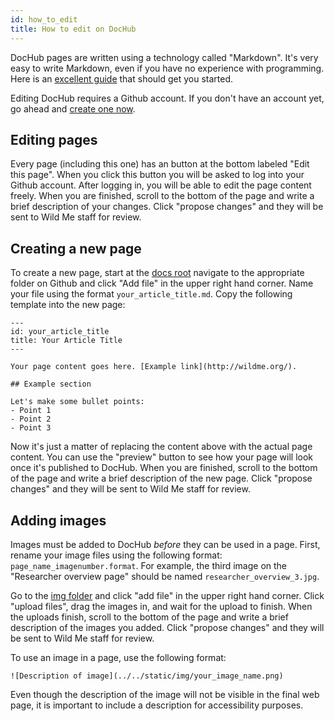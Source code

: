 ```yaml
---
id: how_to_edit
title: How to edit on DocHub
---
```


DocHub pages are written using a technology called "Markdown". It's very easy to write Markdown, even if you have no experience with programming. Here is an [excellent guide](https://guides.github.com/features/mastering-markdown/) that should get you started.

Editing DocHub requires a Github account. If you don't have an account yet, go ahead and [create one now](https://github.com/join).

## Editing pages 

Every page (including this one) has an button at the bottom labeled "Edit this page". When you click this button you will be asked to log into your Github account. After logging in, you will be able to edit the page content freely. When you are finished, scroll to the bottom of the page and write a brief description of your changes. Click "propose changes" and they will be sent to Wild Me staff for review.

## Creating a new page 

To create a new page, start at the [docs root](https://github.com/WildbookOrg/docusaurus-test/tree/master/docs) navigate to the appropriate folder on Github and click "Add file" in the upper right hand corner. Name your file using the format `your_article_title.md`. Copy the following template into the new page:

```
---
id: your_article_title
title: Your Article Title
---

Your page content goes here. [Example link](http://wildme.org/).

## Example section 

Let's make some bullet points:
- Point 1
- Point 2
- Point 3

```

Now it's just a matter of replacing the content above with the actual page content. You can use the "preview" button to see how your page will look once it's published to DocHub. When you are finished, scroll to the bottom of the page and write a brief description of the new page. Click "propose changes" and they will be sent to Wild Me staff for review.

## Adding images

Images must be added to DocHub _before_ they can be used in a page. First, rename your image files using the following format: `page_name_imagenumber.format`. For example, the third image on the "Researcher overview page" should be named `researcher_overview_3.jpg`.

Go to the [img folder](https://github.com/WildbookOrg/docusaurus-test/tree/master/static/img) and click "add file" in the upper right hand corner.  Click "upload files", drag the images in, and wait for the upload to finish.  When the uploads finish, scroll to the bottom of the page and write a brief description of the images you added. Click "propose changes" and they will be sent to Wild Me staff for review.

To use an image in a page, use the following format:

```![Description of image](../../static/img/your_image_name.png)```

Even though the description of the image will not be visible in the final web page, it is important to include a description for accessibility purposes. 